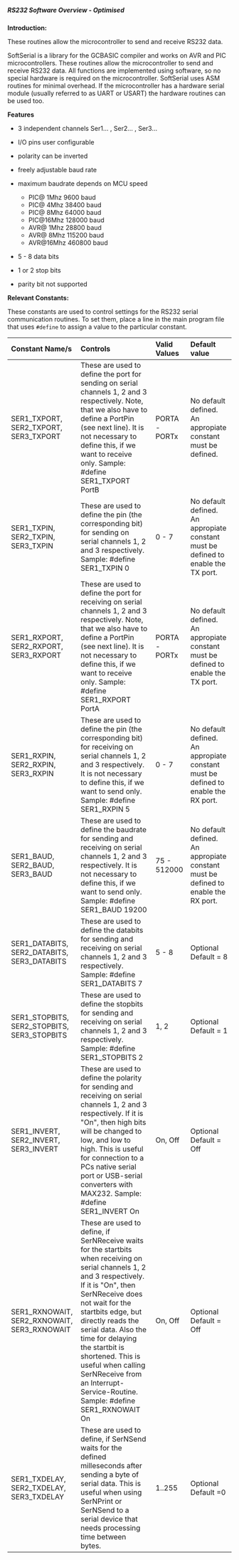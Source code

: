 <div class="section">

<div class="titlepage">

<div>

<div>

##### <span id="rs232_software_overview_optimised"></span>RS232 Software Overview - Optimised

</div>

</div>

</div>

<span class="strong">**Introduction:**</span>

These routines allow the microcontroller to send and receive RS232 data.

SoftSerial is a library for the GCBASIC compiler and works on AVR and
PIC microcontrollers. These routines allow the microcontroller to send
and receive RS232 data. All functions are implemented using software, so
no special hardware is required on the microcontroller. SoftSerial uses
ASM routines for minimal overhead. If the microcontroller has a hardware
serial module (usually referred to as UART or USART) the hardware
routines can be used too.

<span class="strong">**Features**</span>

<div class="itemizedlist">

-   3 independent channels Ser1…​ , Ser2…​ , Ser3…​

-   I/O pins user configurable

-   polarity can be inverted

-   freely adjustable baud rate

-   maximum baudrate depends on MCU speed

    <div class="itemizedlist">

    -   PIC@ 1Mhz 9600 baud
    -   PIC@ 4Mhz 38400 baud
    -   PIC@ 8Mhz 64000 baud
    -   PIC@16Mhz 128000 baud
    -   AVR@ 1Mhz 28800 baud
    -   AVR@ 8Mhz 115200 baud
    -   AVR@16Mhz 460800 baud

    </div>

-   5 - 8 data bits

-   1 or 2 stop bits

-   parity bit not supported

</div>

<span class="strong">**Relevant Constants:**</span>

These constants are used to control settings for the RS232 serial
communication routines. To set them, place a line in the main program
file that uses `#define` to assign a value to the particular constant.

<div class="informaltable">

| Constant Name/s                                | Controls                                                                                                                                                                                                                                                                                                                                                                                                  | Valid Values  | Default value                                                                     |
|:-----------------------------------------------|:----------------------------------------------------------------------------------------------------------------------------------------------------------------------------------------------------------------------------------------------------------------------------------------------------------------------------------------------------------------------------------------------------------|:--------------|:----------------------------------------------------------------------------------|
| SER1\_TXPORT, SER2\_TXPORT, SER3\_TXPORT       | These are used to define the port for sending on serial channels 1, 2 and 3 respectively. Note, that we also have to define a PortPin (see next line). It is not necessary to define this, if we want to receive only. Sample: \#define SER1\_TXPORT PortB                                                                                                                                                | PORTA - PORTx | No default defined. An appropiate constant must be defined.                       |
| SER1\_TXPIN, SER2\_TXPIN, SER3\_TXPIN          | These are used to define the pin (the corresponding bit) for sending on serial channels 1, 2 and 3 respectively. Sample: \#define SER1\_TXPIN 0                                                                                                                                                                                                                                                           | 0 - 7         | No default defined. An appropiate constant must be defined to enable the TX port. |
| SER1\_RXPORT, SER2\_RXPORT, SER3\_RXPORT       | These are used to define the port for receiving on serial channels 1, 2 and 3 respectively. Note, that we also have to define a PortPin (see next line). It is not necessary to define this, if we want to receive only. Sample: \#define SER1\_RXPORT PortA                                                                                                                                              | PORTA - PORTx | No default defined. An appropiate constant must be defined to enable the TX port. |
| SER1\_RXPIN, SER2\_RXPIN, SER3\_RXPIN          | These are used to define the pin (the corresponding bit) for receiving on serial channels 1, 2 and 3 respectively. It is not necessary to define this, if we want to send only. Sample: \#define SER1\_RXPIN 5                                                                                                                                                                                            | 0 - 7         | No default defined. An appropiate constant must be defined to enable the RX port. |
| SER1\_BAUD, SER2\_BAUD, SER3\_BAUD             | These are used to define the baudrate for sending and receiving on serial channels 1, 2 and 3 respectively. It is not necessary to define this, if we want to send only. Sample: \#define SER1\_BAUD 19200                                                                                                                                                                                                | 75 - 512000   | No default defined. An appropiate constant must be defined to enable the RX port. |
| SER1\_DATABITS, SER2\_DATABITS, SER3\_DATABITS | These are used to define the databits for sending and receiving on serial channels 1, 2 and 3 respectively. Sample: \#define SER1\_DATABITS 7                                                                                                                                                                                                                                                             | 5 - 8         | Optional Default = 8                                                              |
| SER1\_STOPBITS, SER2\_STOPBITS, SER3\_STOPBITS | These are used to define the stopbits for sending and receiving on serial channels 1, 2 and 3 respectively. Sample: \#define SER1\_STOPBITS 2                                                                                                                                                                                                                                                             | 1, 2          | Optional Default = 1                                                              |
| SER1\_INVERT, SER2\_INVERT, SER3\_INVERT       | These are used to define the polarity for sending and receiving on serial channels 1, 2 and 3 respectively. If it is "On", then high bits will be changed to low, and low to high. This is useful for connection to a PCs native serial port or USB-serial converters with MAX232. Sample: \#define SER1\_INVERT On                                                                                       | On, Off       | Optional Default = Off                                                            |
| SER1\_RXNOWAIT, SER2\_RXNOWAIT, SER3\_RXNOWAIT | These are used to define, if SerNReceive waits for the startbits when receiving on serial channels 1, 2 and 3 respectively. If it is "On", then SerNReceive does not wait for the startbits edge, but directly reads the serial data. Also the time for delaying the startbit is shortened. This is useful when calling SerNReceive from an Interrupt-Service-Routine. Sample: \#define SER1\_RXNOWAIT On | On, Off       | Optional Default = Off                                                            |
| SER1\_TXDELAY, SER2\_TXDELAY, SER3\_TXDELAY    | These are used to define, if SerNSend waits for the defined milleseconds after sending a byte of serial data. This is useful when using SerNPrint or SerNSend to a serial device that needs processing time between bytes.                                                                                                                                                                                | 1..255        | Optional Default =0                                                               |

</div>

</div>
